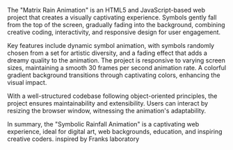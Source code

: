 The "Matrix Rain Animation" is an HTML5 and JavaScript-based web project that creates a visually captivating experience. Symbols gently fall from the top of the screen, gradually fading into the background, combining creative coding, interactivity, and responsive design for user engagement.

Key features include dynamic symbol animation, with symbols randomly chosen from a set for artistic diversity, and a fading effect that adds a dreamy quality to the animation. The project is responsive to varying screen sizes, maintaining a smooth 30 frames per second animation rate. A colorful gradient background transitions through captivating colors, enhancing the visual impact.

With a well-structured codebase following object-oriented principles, the project ensures maintainability and extensibility. Users can interact by resizing the browser window, witnessing the animation's adaptability.

In summary, the "Symbolic Rainfall Animation" is a captivating web experience, ideal for digital art, web backgrounds, education, and inspiring creative coders.
inspired by Franks laboratory 
